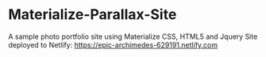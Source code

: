 # Materialize-Parallax-Site

A sample photo portfolio site using Materialize CSS, HTML5 and Jquery
Site deployed to Netlify: https://epic-archimedes-629191.netlify.com
